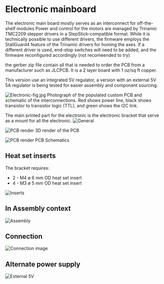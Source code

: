 # Electronic mainboard

The electronic main board mostly serves as an interconnect for off-the-shelf modules Power and control for the motors are managed by Trinamic TMC2209 stepper drivers in a StepStick-compatible format. While it is technically possible to use different drivers, the firmware employs the StallGuard4 feature of the Trinamic drivers for homing the axes. If a different driver is used, end-stop switches will need to be added, and the firmware reconfigured accordingly (not recomeended to try)

the gerber zip file contain all that is needed to order the PCB from a manufacturer such as JLCPCB. It is a 2 layer board with 1 oz/sq ft copper.

This version use an integrated 5V regulator, a version with an external 5V 5A regulator is being tested for easier assembly and component sourcing.

![Electronic-fig.jpg](img/electronic-fig.jpg)
Photograph of the populated custom PCB and schematic of the interconnections. Red shows power line, black shows transistor to transistor logic (TTL), and green shows the I2C link.

The main printed part for the electronic is the electronic bracket that serve as a mount for all the electronic.
![General](img/ElectronicBraquetGeneral.jpg)

![PCB render](img/PCB_render.png)
3D render of the PCB

![PCB render](img/Schematic_Microscope_Minima.svg)
PCB Schematics

## Heat set inserts

The bracket requires:

* 2 - M4 ø 6 mm OD heat set insert
* 4 - M3 ø 5 mm OD heat set insert

![Inserts](img/BracketInserts.jpg)

## In Assembly context

![Assembly](img/assembly.jpg)

## Connection

![Connection image](./img/ElectronicBoard-Connection.jpg)

## Alternate power supply

![External 5V](./img/AltPSU.jpg)